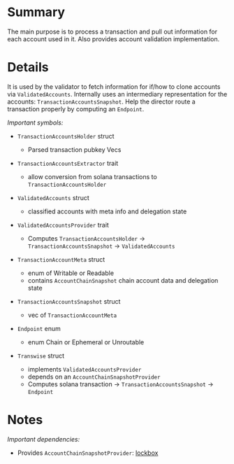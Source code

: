
# Summary

The main purpose is to process a transaction and pull out information for each account used in it.
Also provides account validation implementation.

# Details

It is used by the validator to fetch information for if/how to clone accounts via `ValidatedAccounts`.
Internally uses an intermediary representation for the accounts: `TransactionAccountsSnapshot`.
Help the director route a transaction properly by computing an `Endpoint`.

*Important symbols:*

- `TransactionAccountsHolder` struct
  - Parsed transaction pubkey Vecs

- `TransactionAccountsExtractor` trait
  - allow conversion from solana transactions to `TransactionAccountsHolder`

- `ValidatedAccounts` struct
  - classified accounts with meta info and delegation state

- `ValidatedAccountsProvider` trait
  - Computes `TransactionAccountsHolder` -> `TransactionAccountsSnapshot` -> `ValidatedAccounts`

- `TransactionAccountMeta` struct
  - enum of Writable or Readable
  - contains `AccountChainSnapshot` chain account data and delegation state

- `TransactionAccountsSnapshot` struct
  - vec of `TransactionAccountMeta`

- `Endpoint` enum
  - enum Chain or Ephemeral or Unroutable

- `Transwise` struct
  - implements `ValidatedAccountsProvider`
  - depends on an `AccountChainSnapshotProvider`
  - Computes solana transaction -> `TransactionAccountsSnapshot` -> `Endpoint`

# Notes

*Important dependencies:*

- Provides `AccountChainSnapshotProvider`: [lockbox](../lockbox/README.md)
